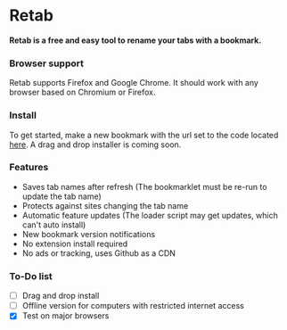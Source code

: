 # Retab
**Retab is a free and easy tool to rename your tabs with a bookmark.**
### Browser support
Retab supports Firefox and Google Chrome. It should work with any browser based on Chromium or Firefox.
### Install
To get started, make a new bookmark with the url set to the code located [here](bookmarklet.js). A drag and drop installer is coming soon.
### Features
- Saves tab names after refresh (The bookmarklet must be re-run to update the tab name)
- Protects against sites changing the tab name
- Automatic feature updates (The loader script may get updates, which can't auto install)
- New bookmark version notifications
- No extension install required
- No ads or tracking, uses Github as a CDN
### To-Do list
- [ ] Drag and drop install
- [ ] Offline version for computers with restricted internet access
- [x] Test on major browsers
